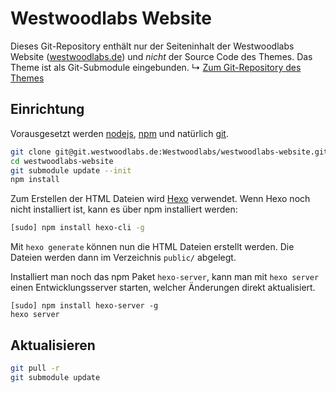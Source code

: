 Westwoodlabs Website
====================

Dieses Git-Repository enthält nur der Seiteninhalt der Westwoodlabs Website ([westwoodlabs.de](https://westwoodlabs.de/)) 
und *nicht* der Source Code des Themes. Das Theme ist als Git-Submodule eingebunden.
↳ [Zum Git-Repository des Themes](https://github.com/WestwoodLabs/hexo-theme-westwoods)

## Einrichtung
Vorausgesetzt werden [nodejs](http://nodejs.org), [npm](npmjs.com) und natürlich [git](http://git-scm.com).

```sh
git clone git@git.westwoodlabs.de:Westwoodlabs/westwoodlabs-website.git
cd westwoodlabs-website
git submodule update --init
npm install
```

Zum Erstellen der HTML Dateien wird [Hexo](http://hexo.io) verwendet. Wenn Hexo noch nicht installiert ist, 
kann es über npm installiert werden:

```sh
[sudo] npm install hexo-cli -g
```

Mit `hexo generate` können nun die HTML Dateien erstellt werden. Die Dateien werden dann im Verzeichnis `public/` abgelegt.

Installiert man noch das npm Paket `hexo-server`, kann man mit `hexo server` einen Entwicklungsserver starten, 
welcher Änderungen direkt aktualisiert.

```
[sudo] npm install hexo-server -g
hexo server
```

## Aktualisieren
```sh
git pull -r
git submodule update
```
